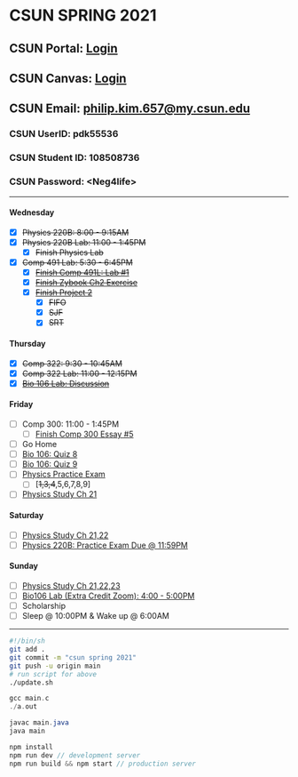 # CSUN SPRING 2021

## CSUN Portal: [Login](https://auth.csun.edu/cas/login?method=POST&service=https%3A%2F%2Fmynorthridge.csun.edu%2Fpsp%2FPANRPRD%2F%3Fcmd%3Dlogin%26languageCd%3DENG)

## CSUN Canvas: [Login](https://auth.csun.edu/cas/login?service=https://mynorthridge.csun.edu/psp/PANRPRD/?cmd=login&languageCd=ENG)

## CSUN Email: [philip.kim.657@my.csun.edu](https://mail.google.com/mail/u/0/?ogbl#inbox)

### CSUN UserID: pdk55536

### CSUN Student ID: 108508736

### CSUN Password: \<Neg4life>

***

#### Wednesday

- [X] ~~Physics 220B: 8:00 - 9:15AM~~
- [X] ~~Physics 220B Lab: 11:00 - 1:45PM~~
  - [X] ~~Finish Physics Lab~~
- [X] ~~Comp 491 Lab: 5:30 - 6:45PM~~
  - [X] ~~[Finish Comp 491L: Lab #1](https://docs.google.com/spreadsheets/d/1jBQKT3liELgpTbFgqcYbL12p7KXyOfZrEwGDWHCHIzk/edit?ouid=103452000981440923965&usp=sheets_home&ths=true)~~
  - [X] ~~[Finish Zybook Ch2 Exercise](https://docs.google.com/document/d/1R8GEAMWxzc6ClVCBaq5jRYqGm9UDqejmy2T-rN6809Q/edit)~~
  - [X] ~~[Finish Project 2](https://canvas.csun.edu/courses/103947/assignments/975529)~~
    - [X] ~~FIFO~~
    - [X] ~~SJF~~
    - [X] ~~SRT~~

#### Thursday

- [X] ~~Comp 322: 9:30 - 10:45AM~~
- [X] ~~Comp 322 Lab: 11:00 - 12:15PM~~
- [X] ~~[Bio 106 Lab: Discussion](https://canvas.csun.edu/courses/102340/discussion_topics/1057228?module_item_id=3294518)~~

#### Friday

- [ ] Comp 300: 11:00 - 1:45PM
  - [ ] [Finish Comp 300 Essay #5](https://docs.google.com/document/d/1RxAGM3rwNtKEHA0ya-xSJxAhwSMWDap4xyQab0wvGIc/edit)
- [ ] Go Home
- [ ] [Bio 106: Quiz 8](https://canvas.csun.edu/courses/91145/quizzes/267667)
- [ ] [Bio 106: Quiz 9](https://canvas.csun.edu/courses/91145/quizzes/267657)
- [ ] [Physics Practice Exam](https://docs.google.com/document/d/1IhAfLo_hjznWVY6u8tDw4UsYmSJULve7jYRV3rfSbYA/edit)
  - [ ] [~~1,3,4~~,5,6,7,8,9]
- [ ] [Physics Study Ch 21](https://docs.google.com/document/d/1JX4J3CjCF9OobUxwsSfdl3E4tuZtMZcFp0g8jPKmp1c/edit)

#### Saturday

- [ ] [Physics Study Ch 21,22](https://docs.google.com/document/d/1JX4J3CjCF9OobUxwsSfdl3E4tuZtMZcFp0g8jPKmp1c/edit)
- [ ] [Physics 220B: Practice Exam Due @ 11:59PM](https://canvas.csun.edu/courses/90844/assignments/942453?module_item_id=3378692)

#### Sunday

- [ ] [Physics Study Ch 21,22,23](https://docs.google.com/document/d/1JX4J3CjCF9OobUxwsSfdl3E4tuZtMZcFp0g8jPKmp1c/edit)
- [ ] [Bio106 Lab (Extra Credit Zoom): 4:00 - 5:00PM](https://csun.zoom.us/w/87830258549?tk=6a54MsoAKhQkxh9D_8pi-pR1XvYs1PSRB3hYvi_yuyo.DQIAAAAUcxdjdRZWM2xtcnNfdFJDT0dYOW9xRTJkT0xRAAAAAAAAAAAAAAAAAAAAAAAAAAAA&pwd=TFIzaTRhRFdwVnpSQlBhREF1WkVXUT09&uuid=WN_xIpxihTmSpuPnHK5bdal0Q)
- [ ] Scholarship
- [ ] Sleep @ 10:00PM & Wake up @ 6:00AM

***

```bash
#!/bin/sh
git add .
git commit -m "csun spring 2021"
git push -u origin main
# run script for above
./update.sh
```

```c
gcc main.c
./a.out
```

```java
javac main.java
java main
```

```javascript
npm install
npm run dev // development server
npm run build && npm start // production server
```
